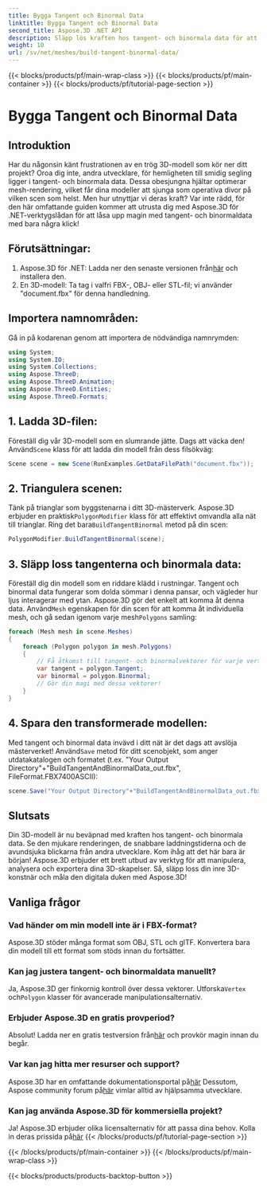 ```yaml
---
title: Bygga Tangent och Binormal Data
linktitle: Bygga Tangent och Binormal Data
second_title: Aspose.3D .NET API
description: Släpp lös kraften hos tangent- och binormala data för att optimera dina 3D-modeller för smidigare rendering, snabbare laddningstider och högre prestanda.
weight: 10
url: /sv/net/meshes/build-tangent-binormal-data/
---
```


{{< blocks/products/pf/main-wrap-class >}}
{{< blocks/products/pf/main-container >}}
{{< blocks/products/pf/tutorial-page-section >}}

# Bygga Tangent och Binormal Data

## Introduktion
Har du någonsin känt frustrationen av en trög 3D-modell som kör ner ditt projekt? Oroa dig inte, andra utvecklare, för hemligheten till smidig segling ligger i tangent- och binormala data. Dessa obesjungna hjältar optimerar mesh-rendering, vilket får dina modeller att sjunga som operativa divor på vilken scen som helst. Men hur utnyttjar vi deras kraft? Var inte rädd, för den här omfattande guiden kommer att utrusta dig med Aspose.3D för .NET-verktygslådan för att låsa upp magin med tangent- och binormaldata med bara några klick!

## Förutsättningar:

1.  Aspose.3D för .NET: Ladda ner den senaste versionen från[här](https://releases.aspose.com/3d/net/) och installera den.
2. En 3D-modell: Ta tag i valfri FBX-, OBJ- eller STL-fil; vi använder "document.fbx" för denna handledning.

## Importera namnområden:

Gå in på kodarenan genom att importera de nödvändiga namnrymden:

```C#
using System;
using System.IO;
using System.Collections;
using Aspose.ThreeD;
using Aspose.ThreeD.Animation;
using Aspose.ThreeD.Entities;
using Aspose.ThreeD.Formats;
```

## 1. Ladda 3D-filen:

 Föreställ dig vår 3D-modell som en slumrande jätte. Dags att väcka den! Använd`Scene` klass för att ladda din modell från dess filsökväg:

```C#
Scene scene = new Scene(RunExamples.GetDataFilePath("document.fbx"));
```

## 2. Triangulera scenen:

Tänk på trianglar som byggstenarna i ditt 3D-mästerverk. Aspose.3D erbjuder en praktisk`PolygonModifier` klass för att effektivt omvandla alla nät till trianglar. Ring det bara`BuildTangentBinormal` metod på din scen:

```C#
PolygonModifier.BuildTangentBinormal(scene);
```

## 3. Släpp loss tangenterna och binormala data:

 Föreställ dig din modell som en riddare klädd i rustningar. Tangent och binormal data fungerar som dolda sömmar i denna pansar, och vägleder hur ljus interagerar med ytan. Aspose.3D gör det enkelt att komma åt denna data. Använd`Mesh` egenskapen för din scen för att komma åt individuella mesh, och gå sedan igenom varje mesh`Polygons` samling:

```C#
foreach (Mesh mesh in scene.Meshes)
{
    foreach (Polygon polygon in mesh.Polygons)
    {
        // Få åtkomst till tangent- och binormalvektorer för varje vertex
        var tangent = polygon.Tangent;
        var binormal = polygon.Binormal;
        // Gör din magi med dessa vektorer!
    }
}
```

## 4. Spara den transformerade modellen:

 Med tangent och binormal data invävd i ditt nät är det dags att avslöja mästerverket! Använd`Save` metod för ditt scenobjekt, som anger utdatakatalogen och formatet (t.ex. "Your Output Directory"+"BuildTangentAndBinormalData_out.fbx", FileFormat.FBX7400ASCII):

```C#
scene.Save("Your Output Directory"+"BuildTangentAndBinormalData_out.fbx", FileFormat.FBX7400ASCII);
```

## Slutsats
Din 3D-modell är nu beväpnad med kraften hos tangent- och binormala data. Se den mjukare renderingen, de snabbare laddningstiderna och de avundsjuka blickarna från andra utvecklare. Kom ihåg att det här bara är början! Aspose.3D erbjuder ett brett utbud av verktyg för att manipulera, analysera och exportera dina 3D-skapelser. Så, släpp loss din inre 3D-konstnär och måla den digitala duken med Aspose.3D!

## Vanliga frågor

### Vad händer om min modell inte är i FBX-format? 
Aspose.3D stöder många format som OBJ, STL och glTF. Konvertera bara din modell till ett format som stöds innan du fortsätter.
### Kan jag justera tangent- och binormaldata manuellt? 
 Ja, Aspose.3D ger finkornig kontroll över dessa vektorer. Utforska`Vertex` och`Polygon` klasser för avancerade manipulationsalternativ.
### Erbjuder Aspose.3D en gratis provperiod? 
 Absolut! Ladda ner en gratis testversion från[här](https://releases.aspose.com/3d/net/) och provkör magin innan du begår.
### Var kan jag hitta mer resurser och support? 
 Aspose.3D har en omfattande dokumentationsportal på[här](https://docs.aspose.com/3d/net/) Dessutom, Aspose community forum på[här](https://forum.aspose.com/) vimlar alltid av hjälpsamma utvecklare.
### Kan jag använda Aspose.3D för kommersiella projekt? 
 Ja! Aspose.3D erbjuder olika licensalternativ för att passa dina behov. Kolla in deras prissida på[här](https://purchase.aspose.com/buy)
{{< /blocks/products/pf/tutorial-page-section >}}

{{< /blocks/products/pf/main-container >}}
{{< /blocks/products/pf/main-wrap-class >}}

{{< blocks/products/products-backtop-button >}}
